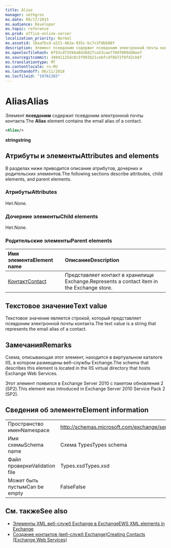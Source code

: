 ```yaml
---
title: Alias
manager: sethgros
ms.date: 09/17/2015
ms.audience: Developer
ms.topic: reference
ms.prod: office-online-server
localization_priority: Normal
ms.assetid: 18aafbcd-a221-463a-935c-bc7c3fdbb08f
description: Элемент псевдоним содержит псевдоним электронной почты контакта.
ms.openlocfilehash: 6f93cdf3594a8426827ca53cae770df089dd6eef
ms.sourcegitcommit: 34041125dc8c5f993b21cebfc4f8b72f0fd2cb6f
ms.translationtype: MT
ms.contentlocale: ru-RU
ms.lasthandoff: 06/11/2018
ms.locfileid: "19761365"
---
```

# <a name="alias"></a><span data-ttu-id="a3594-103">Alias</span><span class="sxs-lookup"><span data-stu-id="a3594-103">Alias</span></span>

<span data-ttu-id="a3594-104">Элемент **псевдоним** содержит псевдоним электронной почты контакта.</span><span class="sxs-lookup"><span data-stu-id="a3594-104">The **Alias** element contains the email alias of a contact.</span></span> 
  
```XML
<Alias/>
```

 <span data-ttu-id="a3594-105">**string**</span><span class="sxs-lookup"><span data-stu-id="a3594-105">**string**</span></span>
## <a name="attributes-and-elements"></a><span data-ttu-id="a3594-106">Атрибуты и элементы</span><span class="sxs-lookup"><span data-stu-id="a3594-106">Attributes and elements</span></span>

<span data-ttu-id="a3594-107">В разделах ниже приводится описание атрибутов, дочерних и родительских элементов.</span><span class="sxs-lookup"><span data-stu-id="a3594-107">The following sections describe attributes, child elements, and parent elements.</span></span>
  
### <a name="attributes"></a><span data-ttu-id="a3594-108">Атрибуты</span><span class="sxs-lookup"><span data-stu-id="a3594-108">Attributes</span></span>

<span data-ttu-id="a3594-109">Нет.</span><span class="sxs-lookup"><span data-stu-id="a3594-109">None.</span></span>
  
### <a name="child-elements"></a><span data-ttu-id="a3594-110">Дочерние элементы</span><span class="sxs-lookup"><span data-stu-id="a3594-110">Child elements</span></span>

<span data-ttu-id="a3594-111">Нет.</span><span class="sxs-lookup"><span data-stu-id="a3594-111">None.</span></span>
  
### <a name="parent-elements"></a><span data-ttu-id="a3594-112">Родительские элементы</span><span class="sxs-lookup"><span data-stu-id="a3594-112">Parent elements</span></span>

|<span data-ttu-id="a3594-113">**Имя элемента**</span><span class="sxs-lookup"><span data-stu-id="a3594-113">**Element name**</span></span>|<span data-ttu-id="a3594-114">**Описание**</span><span class="sxs-lookup"><span data-stu-id="a3594-114">**Description**</span></span>|
|:-----|:-----|
|[<span data-ttu-id="a3594-115">Контакт</span><span class="sxs-lookup"><span data-stu-id="a3594-115">Contact</span></span>](contact.md) <br/> |<span data-ttu-id="a3594-116">Представляет контакт в хранилище Exchange.</span><span class="sxs-lookup"><span data-stu-id="a3594-116">Represents a contact item in the Exchange store.</span></span>  <br/> |
   
## <a name="text-value"></a><span data-ttu-id="a3594-117">Текстовое значение</span><span class="sxs-lookup"><span data-stu-id="a3594-117">Text value</span></span>

<span data-ttu-id="a3594-118">Текстовое значение является строкой, который представляет псевдоним электронной почты контакта.</span><span class="sxs-lookup"><span data-stu-id="a3594-118">The text value is a string that represents the email alias of a contact.</span></span>
  
## <a name="remarks"></a><span data-ttu-id="a3594-119">Замечания</span><span class="sxs-lookup"><span data-stu-id="a3594-119">Remarks</span></span>

<span data-ttu-id="a3594-120">Схема, описывающая этот элемент, находится в виртуальном каталоге IIS, в котором размещены веб-службы Exchange.</span><span class="sxs-lookup"><span data-stu-id="a3594-120">The schema that describes this element is located in the IIS virtual directory that hosts Exchange Web Services.</span></span>
  
<span data-ttu-id="a3594-121">Этот элемент появился в Exchange Server 2010 с пакетом обновления 2 (SP2).</span><span class="sxs-lookup"><span data-stu-id="a3594-121">This element was introduced in Exchange Server 2010 Service Pack 2 (SP2).</span></span>
  
## <a name="element-information"></a><span data-ttu-id="a3594-122">Сведения об элементе</span><span class="sxs-lookup"><span data-stu-id="a3594-122">Element information</span></span>

|||
|:-----|:-----|
|<span data-ttu-id="a3594-123">Пространство имен</span><span class="sxs-lookup"><span data-stu-id="a3594-123">Namespace</span></span>  <br/> |http://schemas.microsoft.com/exchange/services/2006/types  <br/> |
|<span data-ttu-id="a3594-124">Имя схемы</span><span class="sxs-lookup"><span data-stu-id="a3594-124">Schema name</span></span>  <br/> |<span data-ttu-id="a3594-125">Схема Types</span><span class="sxs-lookup"><span data-stu-id="a3594-125">Types schema</span></span>  <br/> |
|<span data-ttu-id="a3594-126">Файл проверки</span><span class="sxs-lookup"><span data-stu-id="a3594-126">Validation file</span></span>  <br/> |<span data-ttu-id="a3594-127">Types.xsd</span><span class="sxs-lookup"><span data-stu-id="a3594-127">Types.xsd</span></span>  <br/> |
|<span data-ttu-id="a3594-128">Может быть пустым</span><span class="sxs-lookup"><span data-stu-id="a3594-128">Can be empty</span></span>  <br/> |<span data-ttu-id="a3594-129">False</span><span class="sxs-lookup"><span data-stu-id="a3594-129">False</span></span>  <br/> |
   
## <a name="see-also"></a><span data-ttu-id="a3594-130">См. также</span><span class="sxs-lookup"><span data-stu-id="a3594-130">See also</span></span>

- [<span data-ttu-id="a3594-131">Элементы XML веб-служб Exchange в Exchange</span><span class="sxs-lookup"><span data-stu-id="a3594-131">EWS XML elements in Exchange</span></span>](ews-xml-elements-in-exchange.md)
- [<span data-ttu-id="a3594-132">Создание контактов (веб-служб Exchange)</span><span class="sxs-lookup"><span data-stu-id="a3594-132">Creating Contacts (Exchange Web Services)</span></span>](http://msdn.microsoft.com/library/4845917e-70d1-481c-bbd7-011ec6571789%28Office.15%29.aspx)

